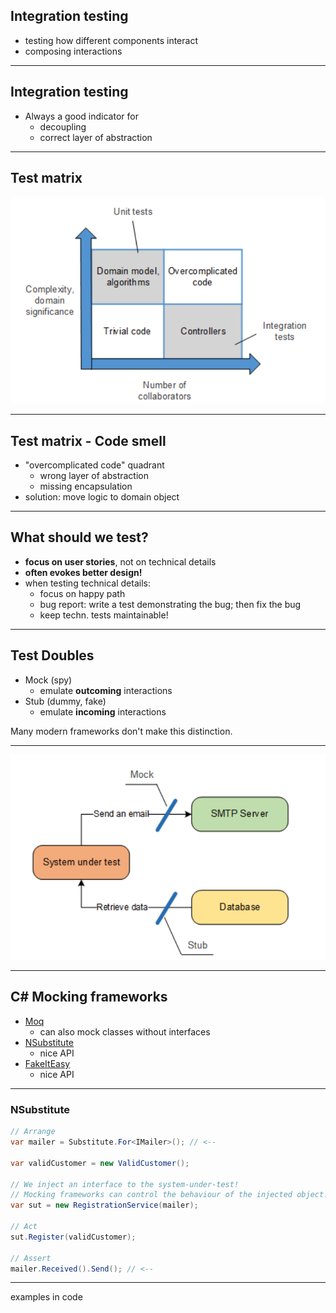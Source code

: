 ## Integration testing

- testing how different components interact
- composing interactions

---

## Integration testing

- Always a good indicator for
  - decoupling
  - correct layer of abstraction

---

## Test matrix

![test-matrix](images/test-matrix.png)

---

## Test matrix - Code smell

- "overcomplicated code" quadrant
  - wrong layer of abstraction 
  - missing encapsulation
- solution: move logic to domain object

---

## What should we test?

- **focus on user stories**, not on technical details
- **often evokes better design!**
- when testing technical details:
  - focus on happy path
  - bug report: write a test demonstrating the bug; then fix the bug
  - keep techn. tests maintainable!

---

## Test Doubles

- Mock (spy)
  - emulate **outcoming** interactions
- Stub (dummy, fake)
  - emulate **incoming** interactions

Many modern frameworks don't make this distinction.

---

![test-double](images/test-double.png)

---

## C# Mocking frameworks

- [Moq](https://github.com/moq/moq4)
  - can also mock classes without interfaces
- [NSubstitute](https://nsubstitute.github.io/)
  - nice API
- [FakeItEasy](https://fakeiteasy.github.io/)
  - nice API
  
---

### NSubstitute

```csharp
// Arrange
var mailer = Substitute.For<IMailer>(); // <--

var validCustomer = new ValidCustomer();

// We inject an interface to the system-under-test!
// Mocking frameworks can control the behaviour of the injected object!
var sut = new RegistrationService(mailer);

// Act
sut.Register(validCustomer);

// Assert
mailer.Received().Send(); // <--
```

---

examples in code
